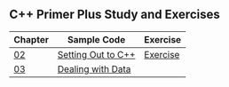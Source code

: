 ## C++ Primer Plus Study and Exercises

| Chapter | Sample Code | Exercise |
| ---- | ---- | ---- |
| [02](Chapter02) | [Setting Out to C++](Chapter02) | [Exercise](Chapter02/exercises)|
| [03](Chapter03) | [Dealing with Data](Chapter03) | | 
